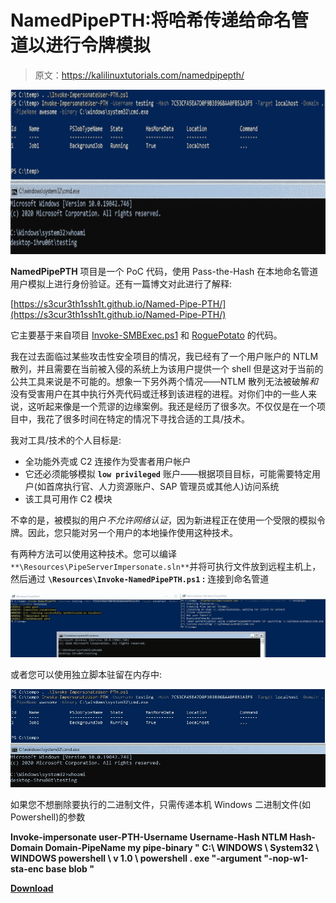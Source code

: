 # NamedPipePTH:将哈希传递给命名管道以进行令牌模拟

> 原文：<https://kalilinuxtutorials.com/namedpipepth/>

[![NamedPipePTH : Pass The Hash To A Named Pipe For Token Impersonation](img//7bba508fee08e9f0ebd6c130e47801c7.png "NamedPipePTH : Pass The Hash To A Named Pipe For Token Impersonation")](https://1.bp.blogspot.com/-zFB1I9CKoS4/YNrwV8OOQ1I/AAAAAAAAJt4/E0c25j1zyc4QHDHor46vnlrlU1omwwewQCLcBGAsYHQ/s728/NamedPipePTH.png)

**NamedPipePTH** 项目是一个 PoC 代码，使用 Pass-the-Hash 在本地命名管道用户模拟上进行身份验证。还有一篇博文对此进行了解释:

[https://s3cur3th1ssh1t.github.io/Named-Pipe-PTH/](https://s3cur3th1ssh1t.github.io/Named-Pipe-PTH/)

它主要基于来自项目 [Invoke-SMBExec.ps1](https://github.com/Kevin-Robertson/Invoke-TheHash/blob/master/Invoke-SMBExec.ps1) 和 [RoguePotato](https://github.com/antonioCoco/RoguePotato) 的代码。

我在过去面临过某些攻击性安全项目的情况，我已经有了一个用户账户的 NTLM 散列，并且需要在当前被入侵的系统上为该用户提供一个 shell 但是这对于当前的公共工具来说是不可能的。想象一下另外两个情况——NTLM 散列无法被破解*和*没有受害用户在其中执行外壳代码或迁移到该进程的进程。对你们中的一些人来说，这听起来像是一个荒谬的边缘案例。我还是经历了很多次。不仅仅是在一个项目中，我花了很多时间在特定的情况下寻找合适的工具/技术。

我对工具/技术的个人目标是:

*   全功能外壳或 C2 连接作为受害者用户帐户
*   它还必须能够模拟 **`low privileged`** 账户——根据项目目标，可能需要特定用户(如首席执行官、人力资源账户、SAP 管理员或其他人)访问系统
*   该工具可用作 C2 模块

不幸的是，被模拟的用户*不允许网络认证*，因为新进程正在使用一个受限的模拟令牌。因此，您只能对另一个用户的本地操作使用这种技术。

有两种方法可以使用这种技术。您可以编译`**\Resources\PipeServerImpersonate.sln**`并将可执行文件放到远程主机上，然后通过 **`\Resources\Invoke-NamedPipePTH.ps1` :** 连接到命名管道

![](img//e0439bdb921fc2511df2ac274d9ff45b.png)

或者您可以使用独立脚本驻留在内存中:

![](img//6a0cb0a976b227d7f58ac0e710d8c836.png)

如果您不想删除要执行的二进制文件，只需传递本机 Windows 二进制文件(如 Powershell)的参数

**Invoke-impersonate user-PTH-Username Username-Hash NTLM Hash-Domain Domain-PipeName my pipe-binary
" C:\ WINDOWS \ System32 \ WINDOWS powershell \ v 1.0 \ powershell . exe "-argument "-nop-w1-sta-enc base blob "**

[**Download**](https://github.com/S3cur3Th1sSh1t/NamedPipePTH)